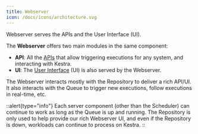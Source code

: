 ```yaml
---
title: Webserver
icon: /docs/icons/architecture.svg
---
```


Webserver serves the APIs and the User Interface (UI).

The **Webserver** offers two main modules in the same component:
- **API**: All the [APIs](../11.api-reference/index.md) that allow triggering executions for any system, and interacting with Kestra.
- **UI**: The [User Interface](../01.getting-started/07.ui.md) (UI) is also served by the Webserver.

The Webserver interacts mostly with the Repository to deliver a rich API/UI. It also interacts with the Queue to trigger new executions, follow executions in real-time, etc.


::alert{type="info"}
Each server component (other than the Scheduler) can continue to work as long as the Queue is up and running. The Repository is only used to help provide our rich Webserver UI, and even if the Repository is down, workloads can continue to process on Kestra.
::
